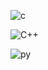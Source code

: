 ![c](https://img.shields.io/badge/C-00599C?style=for-the-badge&logo=c&logoColor=white)

![C++](https://img.shields.io/badge/C%2B%2B-00599C?style=for-the-badge&logo=c%2B%2B&logoColor=white)

![py](https://img.shields.io/badge/Python-3776AB?style=for-the-badge&logo=python&logoColor=white)

